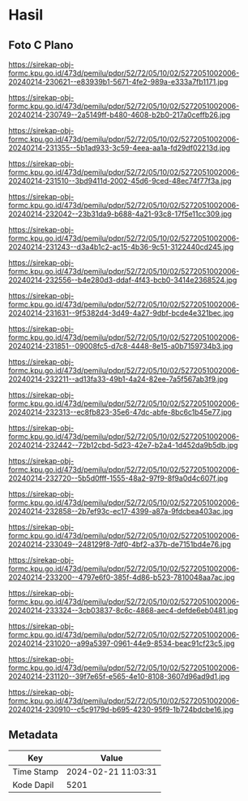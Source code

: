 # Hasil

## Foto C Plano

https://sirekap-obj-formc.kpu.go.id/473d/pemilu/pdpr/52/72/05/10/02/5272051002006-20240214-230621--e83939b1-5671-4fe2-989a-e333a7fb1171.jpg

https://sirekap-obj-formc.kpu.go.id/473d/pemilu/pdpr/52/72/05/10/02/5272051002006-20240214-230749--2a5149ff-b480-4608-b2b0-217a0ceffb26.jpg

https://sirekap-obj-formc.kpu.go.id/473d/pemilu/pdpr/52/72/05/10/02/5272051002006-20240214-231355--5b1ad933-3c59-4eea-aa1a-fd29df02213d.jpg

https://sirekap-obj-formc.kpu.go.id/473d/pemilu/pdpr/52/72/05/10/02/5272051002006-20240214-231510--3bd9411d-2002-45d6-9ced-48ec74f77f3a.jpg

https://sirekap-obj-formc.kpu.go.id/473d/pemilu/pdpr/52/72/05/10/02/5272051002006-20240214-232042--23b31da9-b688-4a21-93c8-17f5e11cc309.jpg

https://sirekap-obj-formc.kpu.go.id/473d/pemilu/pdpr/52/72/05/10/02/5272051002006-20240214-231243--d3a4b1c2-ac15-4b36-9c51-3122440cd245.jpg

https://sirekap-obj-formc.kpu.go.id/473d/pemilu/pdpr/52/72/05/10/02/5272051002006-20240214-232556--b4e280d3-ddaf-4f43-bcb0-3414e2368524.jpg

https://sirekap-obj-formc.kpu.go.id/473d/pemilu/pdpr/52/72/05/10/02/5272051002006-20240214-231631--9f5382d4-3d49-4a27-9dbf-bcde4e321bec.jpg

https://sirekap-obj-formc.kpu.go.id/473d/pemilu/pdpr/52/72/05/10/02/5272051002006-20240214-231851--09008fc5-d7c8-4448-8e15-a0b7159734b3.jpg

https://sirekap-obj-formc.kpu.go.id/473d/pemilu/pdpr/52/72/05/10/02/5272051002006-20240214-232211--ad13fa33-49b1-4a24-82ee-7a5f567ab3f9.jpg

https://sirekap-obj-formc.kpu.go.id/473d/pemilu/pdpr/52/72/05/10/02/5272051002006-20240214-232313--ec8fb823-35e6-47dc-abfe-8bc6c1b45e77.jpg

https://sirekap-obj-formc.kpu.go.id/473d/pemilu/pdpr/52/72/05/10/02/5272051002006-20240214-232442--72b12cbd-5d23-42e7-b2a4-1d452da9b5db.jpg

https://sirekap-obj-formc.kpu.go.id/473d/pemilu/pdpr/52/72/05/10/02/5272051002006-20240214-232720--5b5d0fff-1555-48a2-97f9-8f9a0d4c607f.jpg

https://sirekap-obj-formc.kpu.go.id/473d/pemilu/pdpr/52/72/05/10/02/5272051002006-20240214-232858--2b7ef93c-ec17-4399-a87a-9fdcbea403ac.jpg

https://sirekap-obj-formc.kpu.go.id/473d/pemilu/pdpr/52/72/05/10/02/5272051002006-20240214-233049--248129f8-7df0-4bf2-a37b-de7151bd4e76.jpg

https://sirekap-obj-formc.kpu.go.id/473d/pemilu/pdpr/52/72/05/10/02/5272051002006-20240214-233200--4797e6f0-385f-4d86-b523-7810048aa7ac.jpg

https://sirekap-obj-formc.kpu.go.id/473d/pemilu/pdpr/52/72/05/10/02/5272051002006-20240214-233324--3cb03837-8c6c-4868-aec4-defde6eb0481.jpg

https://sirekap-obj-formc.kpu.go.id/473d/pemilu/pdpr/52/72/05/10/02/5272051002006-20240214-231020--a99a5397-0961-44e9-8534-beac91cf23c5.jpg

https://sirekap-obj-formc.kpu.go.id/473d/pemilu/pdpr/52/72/05/10/02/5272051002006-20240214-231120--39f7e65f-e565-4e10-8108-3607d96ad9d1.jpg

https://sirekap-obj-formc.kpu.go.id/473d/pemilu/pdpr/52/72/05/10/02/5272051002006-20240214-230910--c5c9179d-b695-4230-95f9-1b724bdcbe16.jpg


## Metadata

| Key        | Value               |
| ---------- | ------------------- |
| Time Stamp | 2024-02-21 11:03:31 |
| Kode Dapil | 5201                |



